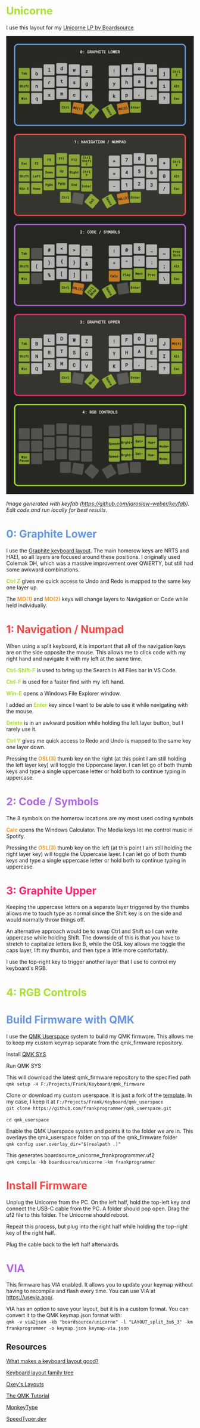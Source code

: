 # <font color="#A6E22E">Unicorne</font>

I use this layout for my [Unicorne LP by Boardsource](https://www.boardsource.xyz/products/unicorne-LP)

<img src="unicorneLayout-Graphite.png" alt="graphite layout" width="600"/>

*Image generated with keyfab (https://github.com/jaroslaw-weber/keyfab). Edit code and run locally for best results.*

# <font color="#6796e6">0: Graphite Lower</font>

I use the [Graphite keyboard layout](https://github.com/rdavison/graphite-layout). The main homerow keys are NRTS and HAEI, so all layers are focused around these positions. I originally used Colemak DH, which was a massive improvement over QWERTY, but still had some awkward combinations.

<font color="#A6E22E">**Ctrl Z**</font> gives me quick access to Undo and Redo is mapped to the same key one layer up.

The <font color="#FD971F">**MO(1)**</font> and <font color="#FD971F">**MO(2)**</font> keys will change layers to Navigation or Code while held individually.

# <font color="#F44747">1: Navigation / Numpad</font>

When using a split keyboard, it is important that all of the navigation keys are on the side opposite the mouse. This allows me to click code with my right hand and navigate it with my left at the same time. 

<font color="#A6E22E">**Ctrl-Shift-F**</font> is used to bring up the Search In All Files bar in VS Code.

<font color="#A6E22E">**Ctrl-F**</font> is used for a faster find with my left hand.

<font color="#A6E22E">**Win-E**</font> opens a Windows File Explorer window.

I added an <font color="#A6E22E">**Enter**</font> key since I want to be able to use it while navigating with the mouse.

<font color="#A6E22E">**Delete**</font> is in an awkward position while holding the left layer button, but I rarely use it.

<font color="#A6E22E">**Ctrl Y**</font> gives me quick access to Redo and Undo is mapped to the same key one layer down.

Pressing the <font color="#FD971F">**OSL(3)**</font> thumb key on the right (at this point I am still holding the left layer key) will toggle the Uppercase layer. I can let go of both thumb keys and type a single uppercase letter or hold both to continue typing in uppercase.

# <font color="#b267e6">2: Code / Symbols</font>

The 8 symbols on the homerow locations are my most used coding symbols

<font color="#FD971F">**Calc**</font> opens the Windows Calculator. The Media keys let me control music in Spotify.

Pressing the <font color="#FD971F">**OSL(3)**</font> thumb key on the left (at this point I am still holding the right layer key) will toggle the Uppercase layer. I can let go of both thumb keys and type a single uppercase letter or hold both to continue typing in uppercase.

# <font color="#F92672">3: Graphite Upper</font>

Keeping the uppercase letters on a separate layer triggered by the thumbs allows me to touch type as normal since the Shift key is on the side and would normally throw things off.

An alternative approach would be to swap Ctrl and Shift so I can write uppercase while holding Shift. The downside of this is that you have to stretch to capitalize letters like B, while the OSL key allows me toggle the caps layer, lift my thumbs, and then type a little more comfortably.

I use the top-right key to trigger another layer that I use to control my keyboard's RGB.

# <font color="#A6E22E">4: RGB Controls</font>

# <font color="#6796e6">Build Firmware with QMK</font>

I use the [QMK Userspace](https://docs.qmk.fm/#/newbs_external_userspace) system to build my QMK firmware. This allows me to keep my custom keymap separate from the qmk_firmware repository.

Install [QMK SYS](https://github.com/qmk/qmk_distro_msys/releases/latest)

Run QMK SYS

This will download the latest qmk_firmware repository to the specified path<br>
`qmk setup -H F:/Projects/Frank/Keyboard/qmk_firmware`

Clone or download my custom userspace. It is just a fork of the [template](https://github.com/qmk/qmk_userspace). In my case, I keep it at `F:/Projects/Frank/Keyboard/qmk_userspace`<br>
`git clone https://github.com/frankprogrammer/qmk_userspace.git`

`cd qmk_userspace`

Enable the QMK Userspace system and points it to the folder we are in. This overlays the qmk_userspace folder on top of the qmk_firmware folder<br>
`qmk config user.overlay_dir="$(realpath .)"`

This generates boardsource_unicorne_frankprogrammer.uf2<br>
`qmk compile -kb boardsource/unicorne -km frankprogrammer`

# <font color="#F44747">Install Firmware</font>
Unplug the Unicorne from the PC. On the left half, hold the top-left key and connect the USB-C cable from the PC. A folder should pop open. Drag the uf2 file to this folder. The Unicorne should reboot. 

Repeat this process, but plug into the right half while holding the top-right key of the right half. 

Plug the cable back to the left half afterwards. 

# <font color="#b267e6">VIA</font>
This firmware has VIA enabled. It allows you to update your keymap without having to recompile and flash every time. You can use VIA at https://usevia.app/. 

VIA has an option to save your layout, but it is in a custom format. You can convert it to the QMK keymap.json format with:<br>
`qmk -v via2json -kb "boardsource/unicorne" -l "LAYOUT_split_3x6_3" -km frankprogrammer -o keymap.json keymap-via.json`

## Resources
[What makes a keyboard layout good?](https://semilin.github.io/blog/2023/layout_quality.html)

[Keyboard layout family tree](https://www.reddit.com/r/KeyboardLayouts/comments/11g3xlx/keyboard_layout_family_tree/)

[Oxey's Layouts](https://oxey.dev/index.html)

[The QMK Tutorial](https://docs.qmk.fm/#/newbs)

[MonkeyType](https://monkeytype.com/)

[SpeedTyper.dev](https://speedtyper.dev/)
